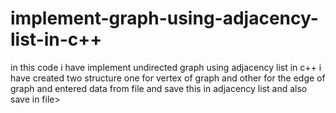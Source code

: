 # implement-graph-using-adjacency-list-in-c++
in this code i have implement undirected  graph using adjacency list in c++
i have created two structure one for vertex of graph and other for the edge of graph and entered data from file and save 
this in adjacency list and also save in file>
